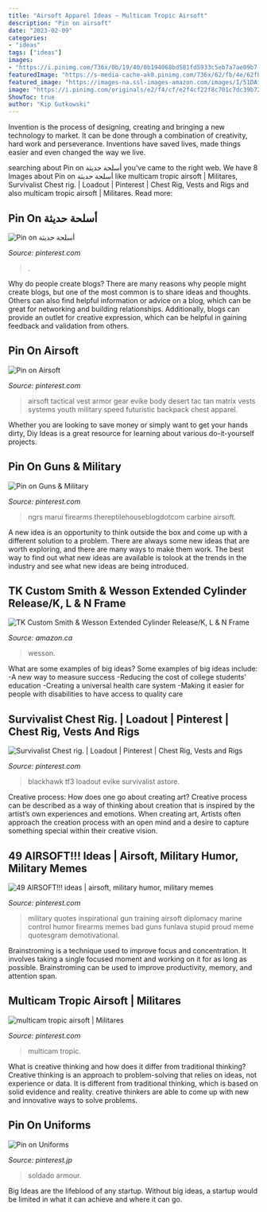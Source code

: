 ```yaml
---
title: "Airsoft Apparel Ideas ~ Multicam Tropic Airsoft"
description: "Pin on airsoft"
date: "2023-02-09"
categories:
- "ideas"
tags: ["ideas"]
images:
- "https://i.pinimg.com/736x/0b/19/40/0b194068bd581fd5933c5eb7a7ae09b7--tactical-armor-airsoft-ideas.jpg"
featuredImage: "https://s-media-cache-ak0.pinimg.com/736x/62/fb/4e/62fb4eed80e96d76fbf930000d764ee9.jpg"
featured_image: "https://images-na.ssl-images-amazon.com/images/I/51DAil7q1CL._AC_SX569_.jpg"
image: "https://i.pinimg.com/originals/e2/f4/cf/e2f4cf22f8c701c7dc39b72eb7f2ab31.jpg"
ShowToc: true
author: "Kip Gutkowski"
---
```



Invention is the process of designing, creating and bringing a new technology to market. It can be done through a combination of creativity, hard work and perseverance. Inventions have saved lives, made things easier and even changed the way we live.

	

		
searching about Pin on أسلحة حديثة you've came to the right web. We have 8 Images about Pin on أسلحة حديثة like multicam tropic airsoft | Militares, Survivalist Chest rig. | Loadout | Pinterest | Chest Rig, Vests and Rigs and also multicam tropic airsoft | Militares. Read more:
		
    
## Pin On أسلحة حديثة

<img loading=lazy src="https://i.pinimg.com/originals/9c/40/23/9c40235877f06628335cbaa6248296f9.png" onerror="this.onerror=null;this.src='https://tse4.mm.bing.net/th?id=OIP.bL6XpaRRpj5XuOh96AWn3AHaJQ&amp;pid=15.1';" alt="Pin on أسلحة حديثة">

_Source: pinterest.com_

>. 

	

Why do people create blogs?
There are many reasons why people might create blogs, but one of the most common is to share ideas and thoughts. Others can also find helpful information or advice on a blog, which can be great for networking and building relationships. Additionally, blogs can provide an outlet for creative expression, which can be helpful in gaining feedback and validation from others.

    
## Pin On Airsoft

<img loading=lazy src="https://i.pinimg.com/736x/0b/19/40/0b194068bd581fd5933c5eb7a7ae09b7--tactical-armor-airsoft-ideas.jpg" onerror="this.onerror=null;this.src='https://tse3.mm.bing.net/th?id=OIP.R8OTdcDqGNxgX7AATs_XfAHaFj&amp;pid=15.1';" alt="Pin on Airsoft">

_Source: pinterest.com_

>airsoft tactical vest armor gear evike body desert tac tan matrix vests systems youth military speed futuristic backpack chest apparel. 

	

Whether you are looking to save money or simply want to get your hands dirty, Diy Ideas is a great resource for learning about various do-it-yourself projects.

    
## Pin On Guns &amp; Military

<img loading=lazy src="https://i.pinimg.com/originals/56/ad/86/56ad869a771ddfcf4740fcb6224075c1.jpg" onerror="this.onerror=null;this.src='https://tse1.mm.bing.net/th?id=OIP.7Ib0yffwDee2Jg2bdOBhGQHaFj&amp;pid=15.1';" alt="Pin on Guns &amp; Military">

_Source: pinterest.com_

>ngrs marui firearms thereptilehouseblogdotcom carbine airsoft. 

	

A new idea is an opportunity to think outside the box and come up with a different solution to a problem. There are always some new ideas that are worth exploring, and there are many ways to make them work. The best way to find out what new ideas are available is tolook at the trends in the industry and see what new ideas are being introduced.

    
## TK Custom Smith &amp; Wesson Extended Cylinder Release/K, L &amp; N Frame

<img loading=lazy src="https://images-na.ssl-images-amazon.com/images/I/51DAil7q1CL._AC_SX569_.jpg" onerror="this.onerror=null;this.src='https://tse2.mm.bing.net/th?id=OIP.8QVkAmUHnXyrRklnolB_5AHaHZ&amp;pid=15.1';" alt="TK Custom Smith &amp; Wesson Extended Cylinder Release/K, L &amp; N Frame">

_Source: amazon.ca_

>wesson. 

	

What are some examples of big ideas?
Some examples of big ideas include: 
-A new way to measure success 
-Reducing the cost of college students' education 
-Creating a universal health care system
-Making it easier for people with disabilities to have access to quality care

    
## Survivalist Chest Rig. | Loadout | Pinterest | Chest Rig, Vests And Rigs

<img loading=lazy src="https://s-media-cache-ak0.pinimg.com/736x/62/fb/4e/62fb4eed80e96d76fbf930000d764ee9.jpg" onerror="this.onerror=null;this.src='https://tse1.mm.bing.net/th?id=OIP.fxtBXsTwZ4Pm3l5IyNpPIwHaIG&amp;pid=15.1';" alt="Survivalist Chest rig. | Loadout | Pinterest | Chest Rig, Vests and Rigs">

_Source: pinterest.com_

>blackhawk tf3 loadout evike survivalist astore. 

	

Creative process: How does one go about creating art?
Creative process can be described as a way of thinking about creation that is inspired by the artist’s own experiences and emotions. When creating art, Artists often approach the creation process with an open mind and a desire to capture something special within their creative vision.

    
## 49 AIRSOFT!!! Ideas | Airsoft, Military Humor, Military Memes

<img loading=lazy src="https://i.pinimg.com/236x/9c/aa/f9/9caaf9ee77b3b08060aa75667fb64ec8--perspective-military-photos.jpg" onerror="this.onerror=null;this.src='https://tse3.mm.bing.net/th?id=OIP.Pt5qQ65tn9A9ComrdDu0AAAAAA&amp;pid=15.1';" alt="49 AIRSOFT!!! ideas | airsoft, military humor, military memes">

_Source: pinterest.com_

>military quotes inspirational gun training airsoft diplomacy marine control humor firearms memes bad guns funlava stupid proud meme quotesgram demotivational. 

	

Brainstroming is a technique used to improve focus and concentration. It involves taking a single focused moment and working on it for as long as possible. Brainstroming can be used to improve productivity, memory, and attention span.

    
## Multicam Tropic Airsoft | Militares

<img loading=lazy src="https://i.pinimg.com/736x/04/a7/05/04a705fb9f67713071491d05d0224ee3.jpg" onerror="this.onerror=null;this.src='https://tse3.mm.bing.net/th?id=OIP.xDC9HUrp4_a-vBa13OOlFQHaLH&amp;pid=15.1';" alt="multicam tropic airsoft | Militares">

_Source: pinterest.com_

>multicam tropic. 

	

What is creative thinking and how does it differ from traditional thinking?
Creative thinking is an approach to problem-solving that relies on ideas, not experience or data. It is different from traditional thinking, which is based on solid evidence and reality. creative thinkers are able to come up with new and innovative ways to solve problems.

    
## Pin On Uniforms

<img loading=lazy src="https://i.pinimg.com/originals/e2/f4/cf/e2f4cf22f8c701c7dc39b72eb7f2ab31.jpg" onerror="this.onerror=null;this.src='https://tse4.mm.bing.net/th?id=OIP.qycIQK-qMMzuuIoCtq6cQgHaJ2&amp;pid=15.1';" alt="Pin on Uniforms">

_Source: pinterest.jp_

>soldado armour. 

	

Big Ideas are the lifeblood of any startup. Without big ideas, a startup would be limited in what it can achieve and where it can go.

